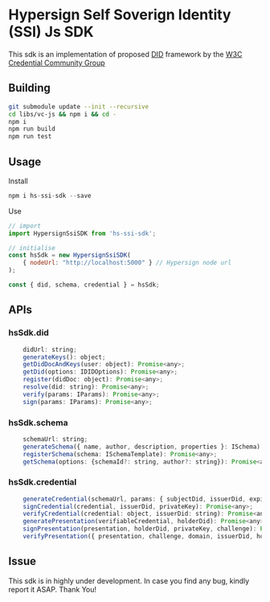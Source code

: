 
# Hypersign Self Soverign Identity (SSI) Js SDK

This sdk is an implementation of proposed [DID](https://www.w3.org/TR/did-core/) framework by the [W3C Credential Community Group](https://w3c-ccg.github.io/)

## Building

```sh
git submodule update --init --recursive
cd libs/vc-js && npm i && cd -
npm i 
npm run build
npm run test
```
## Usage

Install


```js
npm i hs-ssi-sdk --save
```


Use

```js
// import
import HypersignSsiSDK from 'hs-ssi-sdk';

// initialise
const hsSdk = new HypersignSsiSDK(
    { nodeUrl: "http://localhost:5000" } // Hypersign node url
); 

const { did, schema, credential } = hsSdk;
```


## APIs

### hsSdk.did

```js
    didUrl: string;
    generateKeys(): object;
    getDidDocAndKeys(user: object): Promise<any>;
    getDid(options: IDIDOptions): Promise<any>;
    register(didDoc: object): Promise<any>;
    resolve(did: string): Promise<any>;
    verify(params: IParams): Promise<any>;
    sign(params: IParams): Promise<any>;
```

### hsSdk.schema

```js
    schemaUrl: string;
    generateSchema({ name, author, description, properties }: ISchema): Promise<ISchemaTemplate>;
    registerSchema(schema: ISchemaTemplate): Promise<any>;
    getSchema(options: {schemaId?: string, author?: string}): Promise<any>;

```

### hsSdk.credential

```js
    generateCredential(schemaUrl, params: { subjectDid, issuerDid, expirationDate, attributesMap: Object }): Promise<any>;
    signCredential(credential, issuerDid, privateKey): Promise<any>;
    verifyCredential(credential: object, issuerDid: string): Promise<any>;
    generatePresentation(verifiableCredential, holderDid): Promise<any> ;
    signPresentation(presentation, holderDid, privateKey, challenge): Promise<any> 
    verifyPresentation({ presentation, challenge, domain, issuerDid, holderDid }) : Promise<any>
```

## Issue

This sdk is in highly under development. In case you find any bug, kindly report it ASAP. Thank You!



